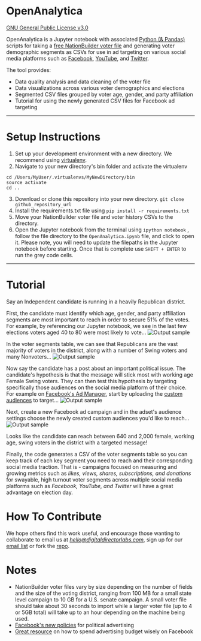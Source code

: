 **OpenAnalytica**
==============================
[GNU General Public License v3.0](https://github.com/digitaldirectorlabs/OpenAnalytica/blob/master/LICENSE)

OpenAnalytica is a Jupyter notebook with associated [Python (& Pandas)](https://pandas.pydata.org) scripts for taking a [free NationBuilder voter file](https://nationbuilder.com/voterfile) and generating voter demographic segments as CSVs for use in ad targeting on various social media platforms such as [Facebook](https://www.facebook.com/business/help/170456843145568), [YouTube](https://support.google.com/google-ads/answer/6379332?hl=en), and [Twitter](https://business.twitter.com/en/help/campaign-setup/campaign-targeting/tailored-audiences/TA-from-lists.html).

The tool provides:
* Data quality analysis and data cleaning of the voter file
* Data visualizations across various voter demographics and elections
* Segmented CSV files grouped by voter age, gender, and party affiliation
* Tutorial for using the newly generated CSV files for Facebook ad targeting

------------

# **Setup Instructions**
1) Set up your development environment with a new directory.  We recommend using [virtualenv](https://www.pythonforbeginners.com/basics/how-to-use-python-virtualenv).
2) Navigate to your new directory's bin folder and activate the virtualenv
```
cd /Users/MyUser/.virtualenvs/MyNewDirectory/bin
source activate
cd ..
```
3) Download or clone this repository into your new directory.
```git clone github_repository_url```
4) Install the requirements.txt file using
```pip install -r requirements.txt```
5) Move your NationBuilder voter file and voter history CSVs to the directory.
6) Open the Jupyter notebook from the terminal using ```ipython notebook``` , follow the file directory to the ```OpenAnalytica.ipynb``` file, and click to open it.  Please note, you will need to update the filepaths in the Jupyter notebook before starting.  Once that is complete use `SHIFT + ENTER`  to run the grey code cells.

------------

# **Tutorial**
Say an Independent candidate is running in a heavily Republican district.

First, the candidate must identify which age, gender, and party affiliation segments are most important to reach in order to secure 51% of the votes.  For example, by referencing our Jupyter notebook, we see in the last few elections voters aged 40 to 80 were most likely to vote...
![Output sample](https://github.com/digitaldirectorlabs/OpenAnalytica/blob/master/gifs/DD_turnout_by_age.gif)

In the voter segments table, we can see that Republicans are the vast majority of voters in the district, along with a number of Swing voters and many Nonvoters...
![Output sample](https://github.com/digitaldirectorlabs/OpenAnalytica/blob/master/gifs/DD_segments.gif)


Now say the candidate has a post about an important political issue.  The candidate's hypothesis is that the message will stick most with working age Female Swing voters. They can then test this hypothesis by targeting specifically those audiences on the social media platform of their choice. For example on [Facebook's Ad Manager](https://www.facebook.com/business/help/200000840044554), start by uploading the [custom audiences](https://www.facebook.com/business/a/custom-audiences) to target...
![Output sample](https://github.com/digitaldirectorlabs/OpenAnalytica/blob/master/gifs/DD_voters_to_FB.gif)


Next, create a new Facebook ad campaign and in the adset's audience settings choose the newly created custom audiences you'd like to reach...
![Output sample](https://github.com/digitaldirectorlabs/OpenAnalytica/blob/master/gifs/DD_target_voters.gif)


Looks like the candidate can reach between 640 and 2,000 female, working age, swing voters in the district with a targeted message!

Finally, the code generates a CSV of the voter segments table so you can keep track of each key segment you need to reach and their corresponding social media traction. That is - campaigns focused on measuring and growing metrics such as *likes, views, shares, subscriptions, and donations* for swayable, high turnout voter segments across multiple social media platforms such as *Facebook, YouTube, and Twitter* will have a great advantage on election day.


# **How To Contribute**
We hope others find this work useful, and encourage those wanting to collaborate to email us at *hello@digitaldirectorlabs.com*, sign up for our [email list](https://www.digitaldirectorlabs.com/contact) or fork the [repo](https://github.com/digitaldirectorlabs/OpenAnalytica).

# **Notes**
* NationBuilder voter files vary by size depending on the number of fields and the size of the voting district, ranging from 100 MB for a small state level campaign to 10 GB for a U.S. senate campaign.  A small voter file should take about 30 seconds to import while a larger voter file (up to 4 or 5GB total) will take up to an hour depending on the machine being used.
* [Facebook's new policies](https://www.facebook.com/business/m/one-sheeters/ads-with-political-content-us) for political advertising
* [Great resource](https://medium.com/political-moneyball/how-political-campaigns-are-wasting-thousands-of-dollars-on-facebook-93ec31535519) on how to spend advertising budget wisely on Facebook

